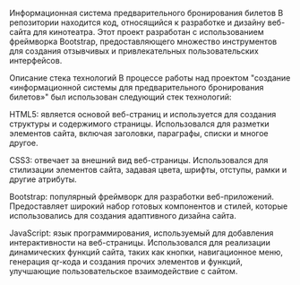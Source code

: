 Информационная система предварительного бронирования билетов
В репозитории находится код, относящийся к разработке и дизайну веб-сайта для кинотеатра. Этот проект разработан с использованием фреймворка Bootstrap, предоставляющего множество инструментов для создания отзывчивых и привлекательных пользовательских интерфейсов.

Описание стека технологий
В процессе работы над проектом "создание «информационной системы для предварительного бронирования билетов»" был использован следующий стек технологий:

HTML5: является основой веб-страниц и используется для создания структуры и содержимого страницы. Использовался для разметки элементов сайта, включая заголовки, параграфы, списки и многое другое.

CSS3: отвечает за внешний вид веб-страницы. Использовался для стилизации элементов сайта, задавая цвета, шрифты, отступы, рамки и другие атрибуты.

Bootstrap: популярный фреймворк для разработки веб-приложений. Предоставляет широкий набор готовых компонентов и стилей, которые использовались для создания адаптивного дизайна сайта.

JavaScript: язык программирования, используемый для добавления интерактивности на веб-страницы. Использовался для реализации динамических функций сайта, таких как кнопки, навигационное меню, генерация qr-кода и создания прочих элементов и функций, улучшающие пользовательское взаимодействие с сайтом.